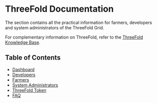 <h1> ThreeFold Documentation </h1>

The section contains all the practical information for farmers, developers and system administrators of the ThreeFold Grid.

For complementary information on ThreeFold, refer to the [ThreeFold Knowledge Base](../knowledge_base/knowledge_base.md).

<h2>Table of Contents</h2>

- [Dashboard](./dashboard/dashboard.md)
- [Developers](./developers/developers.md)
- [Farmers](./farmers/farmers.md)
- [System Administrators](./system_administrators/system_administrators.md)
- [ThreeFold Token](./threefold_token/threefold_token.md)
- [FAQ](./faq/faq.md)
